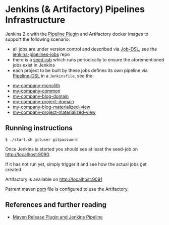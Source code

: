 
# Jenkins (& Artifactory) Pipelines Infrastructure

Jenkins 2.x with the [Pipeline Plugin](https://wiki.jenkins-ci.org/display/JENKINS/Pipeline+Plugin) and Artifactory docker images to support the following scenario:

 * all jobs are under version control and described via [Job-DSL](https://github.com/jenkinsci/job-dsl-plugin/wiki), see the [jenkins-pipelines-jobs](https://github.com/ivans-innovation-lab/jenkins-pipelines-jobs) repo
 * there is a [seed-job](https://github.com/ivans-innovation-lab/jenkins-pipes-infra/blob/master/seedJob.xml) which runs periodically to ensure the aforementioned jobs exist in Jenkins
 * each project to be built by these jobs defines its own pipeline via [Pipeline-DSL](https://jenkins.io/doc/book/pipeline/syntax/) in a `Jenkinsfile`, see the:

  - [my-company-monolith](https://github.com/ivans-innovation-lab/my-company-monolith)
  - [my-company-common](https://github.com/ivans-innovation-lab/my-company-common)
  - [my-company-blog-domain](https://github.com/ivans-innovation-lab/my-company-blog-domain)
  - [my-company-project-domain](https://github.com/ivans-innovation-lab/my-company-project-domain)
  - [my-company-blog-materialized-view](https://github.com/ivans-innovation-lab/my-company-blog-materialized-view)
  - [my-company-project-materialized-view](https://github.com/ivans-innovation-lab/my-company-project-materialized-view)


## Running instructions

```
$ ./start.sh gituser gitpassword
```

Once Jenkins is started you should see at least the seed-job on [http://localhost:9090](http://localhost:9090).

If it has not run yet, simply trigger it and see how the actual jobs get created.

Artifactory is available on [http://localhost:9091](http://localhost:9091)

Parrent maven [pom](https://github.com/ivans-innovation-lab/my-company-common/blob/master/pom.xml) file is configured to use the Artifactory.

## References and further reading

-  [Maven Release Plugin and Jenkins Pipeline](https://www.cloudbees.com/blog/new-way-do-continuous-delivery-maven-and-jenkins-pipeline)
